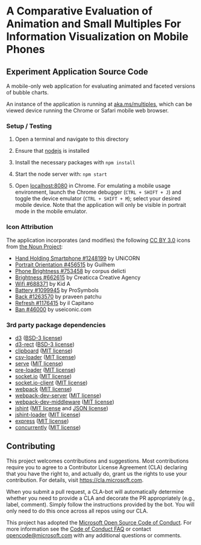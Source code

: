 # A Comparative Evaluation of Animation and Small Multiples For Information Visualization on Mobile Phones

## Experiment Application Source Code

A mobile-only web application for evaluating animated and faceted versions of bubble charts. 

An instance of the application is running at [aka.ms/multiples](http://aka.ms/multiples), which can be viewed device running the Chrome or Safari mobile web browser.

### Setup / Testing

1. Open a terminal and navigate to this directory

2. Ensure that [nodejs](https://nodejs.org/) is installed

3. Install the necessary packages with `npm install`

4. Start the node server with: `npm start`

5. Open [localhost:8080](http://localhost:8080/) in Chrome. For emulating a mobile usage environment, launch the Chrome debugger (`CTRL + SHIFT + J`) and toggle the device emulator (`CTRL + SHIFT + M`); select your desired mobile device. Note that the application will only be visible in portrait mode in the mobile emulator. 

### Icon Attribution

The application incorporates (and modifies) the following [CC BY 3.0](https://creativecommons.org/licenses/by/3.0/) icons from [the Noun Project](https://thenounproject.com/):
- [Hand Holding Smartphone #1248199](https://thenounproject.com/icon/1248199/) by UNiCORN
- [Portrait Orientation #456515](https://thenounproject.com/icon/456515/) by Guilhem
- [Phone Brightness #753458](https://thenounproject.com/icon/753458/) by corpus delicti
- [Brightness #662615](https://thenounproject.com/icon/662615/) by Creaticca Creative Agency
- [Wifi #688371](https://thenounproject.com/icon/688371/) by Kid A
- [Battery #1099945](https://thenounproject.com/icon/1099945/) by ProSymbols
- [Back #1263570](https://thenounproject.com/icon/1263570/) by praveen patchu
- [Refresh #1176415](https://thenounproject.com/icon/1176415/) by il Capitano
- [Ban #46000](https://thenounproject.com/icon/46000/) by useiconic.com

### 3rd party package dependencies

- [d3](https://www.npmjs.com/package/d3) ([BSD-3 license](https://github.com/d3/d3/blob/master/LICENSE))
- [d3-rect](https://www.npmjs.com/package/d3-rect) ([BSD-3 license](https://github.com/d3/d3/blob/master/LICENSE))
- [clipboard](https://www.npmjs.com/package/clipboard) ([MIT license](http://zenorocha.mit-license.org/))
- [csv-loader](https://www.npmjs.com/package/csv-loader) ([MIT license](http://spdx.org/licenses/MIT.html))
- [serve](https://www.npmjs.com/package/serve) ([MIT license](http://spdx.org/licenses/MIT.html))
- [pre-loader](https://www.npmjs.com/package/preloader) ([MIT license](http://spdx.org/licenses/MIT.html))
- [socket.io](https://www.npmjs.com/package/socket.io) ([MIT license](http://spdx.org/licenses/MIT.html))
- [socket.io-client](https://www.npmjs.com/package/socket.io-client) ([MIT license](http://spdx.org/licenses/MIT.html))
- [webpack](https://www.npmjs.com/package/webpack) ([MIT license](http://spdx.org/licenses/MIT.html))
- [webpack-dev-server](https://www.npmjs.com/package/webpack-dev-server) ([MIT license](http://spdx.org/licenses/MIT.html))
- [webpack-dev-middleware](https://www.npmjs.com/package/webpack-dev-middleware) ([MIT license](http://spdx.org/licenses/MIT.html))
- [jshint](https://www.npmjs.com/package/jshint) ([MIT license](http://spdx.org/licenses/MIT.html) and [JSON license](http://spdx.org/licenses/JSON.html))
- [jshint-loader](https://www.npmjs.com/package/jshint-loader) ([MIT license](http://spdx.org/licenses/MIT.html))
- [express](https://www.npmjs.com/package/express) ([MIT license](http://spdx.org/licenses/MIT.html))
- [concurrently](https://www.npmjs.com/package/concurrently) ([MIT license](http://spdx.org/licenses/MIT.html))

## Contributing

This project welcomes contributions and suggestions.  Most contributions require you to agree to a
Contributor License Agreement (CLA) declaring that you have the right to, and actually do, grant us
the rights to use your contribution. For details, visit https://cla.microsoft.com.

When you submit a pull request, a CLA-bot will automatically determine whether you need to provide
a CLA and decorate the PR appropriately (e.g., label, comment). Simply follow the instructions
provided by the bot. You will only need to do this once across all repos using our CLA.

This project has adopted the [Microsoft Open Source Code of Conduct](https://opensource.microsoft.com/codeofconduct/).
For more information see the [Code of Conduct FAQ](https://opensource.microsoft.com/codeofconduct/faq/) or
contact [opencode@microsoft.com](mailto:opencode@microsoft.com) with any additional questions or comments.
